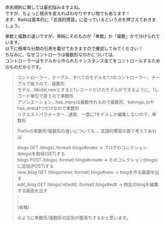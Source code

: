 命名規則に関しては最初悩みますよね。  
ですが、ちょっと視点を変えればわかりやすい物でもあります！  
まず、Railsは基本的に「言語的慣習」に従っているという点を押さえておきましょう。  

単数と複数の違いですが、単純にそのものが「単数」か「複数」かで分けられています。  
以下に簡単な分類の引用を載せておきますので確認してみてください！  
ちなみに、なぜコントローラは複数形なのかについては、  
コントローラーはモデルから作られたインスタンス全てをコントロールするためのものだからです。  

>コントローラー、テーブル…すべてのモデルを1つのコントローラー、テーブルで扱うので、複数形  
モデル…Model.newとすると1レコードだけのモデルができるように、1レコード単位で扱うので単数形  
アソシエーション…has_manyは複数作れるので複数形、belongs_toやhas_oneは1つだけなので単数形  
リクエストパラメーター…通常、一度に1モデルしか編集しないので、単数形  
>
>Prefixの単数形/複数形の違いについても 、言語的慣習の面で考えてみれば  
>
>blogs      GET    /blogs(.:format)           blogs#index   → ブログのコレクション(blogs)を取得(GET)する  
blogs      POST   /blogs(.:format)           blogs#create  → そのコレクション(blogs)に追加(POST)する  
new_blog   GET    /blogs/new(.:format)       blogs#new     → blogを作る画面を出す  
edit_blog  GET    /blogs/:id/edit(.:format)  blogs#edit    → 特定のblogを編集する画面を出す  
     :  
     :  
  (省略)  
>
>のように単数形/複数形の区別が腹落ちするかと思います。  
